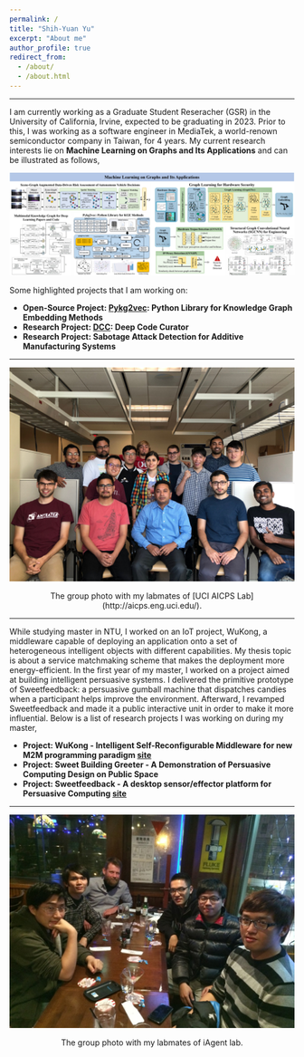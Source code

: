 ```yaml
---
permalink: /
title: "Shih-Yuan Yu"
excerpt: "About me"
author_profile: true
redirect_from: 
  - /about/
  - /about.html
---
```


---- 

I am currently working as a Graduate Student Reseracher (GSR) in the University of California, Irvine, expected to be graduating in 2023. Prior to this, I was working as a software engineer in MediaTek, a world-renown semiconductor company in Taiwan, for 4 years. My current research interests lie on **Machine Learning on Graphs and Its Applications** and can be illustrated as follows,

![Summary of My research](/images/summary-graph.png)

Some highlighted projects that I am working on:
- **Open-Source Project: [Pykg2vec](https://github.com/Sujit-O/pykg2vec): Python Library for Knowledge Graph Embedding Methods**
- **Research Project: [DCC](https://github.com/deepcurator/DCC): Deep Code Curator**
- **Research Project: Sabotage Attack Detection for Additive Manufacturing Systems**

----

![Lab photo](/images/index.jpg)
<center><figcaption>The group photo with my labmates of [UCI AICPS Lab](http://aicps.eng.uci.edu/).</figcaption></center>

----

While studying master in NTU, I worked on an IoT project, WuKong, a middleware capable of deploying an application onto a set of heterogeneous intelligent objects with different capabilities. My thesis topic is about a service matchmaking scheme that makes the deployment more energy-efficient. In the first year of my master, I worked on a project aimed at building intelligent persuasive systems. I delivered the primitive prototype of Sweetfeedback: a persuasive gumball machine that dispatches candies when a participant helps improve the environment. Afterward, I revamped Sweetfeedback and made it a public interactive unit in order to make it more influential. Below is a list of research projects I was working on during my master,
- **Project: WuKong - Intelligent Self-Reconfigurable Middleware for new M2M programming paradigm [site](https://newslabntu.github.io/wukong4iox/)**
- **Project: Sweet Building Greeter - A Demonstration of Persuasive Computing Design on Public Space**
- **Project: Sweetfeedback - A desktop sensor/effector platform for Persuasive Computing [site](http://www.sweetfeedback.com/)**

----

![Lab photo](/images/iAgent_WuKong_reunion.jpg)
<center><figcaption>The group photo with my labmates of iAgent lab.</figcaption></center>